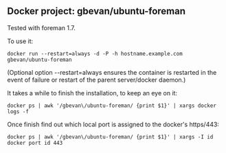 ## Docker project: gbevan/ubuntu-foreman

Tested with foreman 1.7.

To use it:

    docker run --restart=always -d -P -h hostname.example.com gbevan/ubuntu-foreman

(Optional option --restart=always ensures the container is restarted in the event of failure or restart of the parent server/docker daemon.) 

It takes a while to finish the installation, to keep an eye on it:

    docker ps | awk '/gbevan\/ubuntu-foreman/ {print $1}' | xargs docker logs -f

Once finish find out which local port is assigned to the docker's https/443:

    docker ps | awk '/gbevan\/ubuntu-foreman/ {print $1}' | xargs -I id docker port id 443